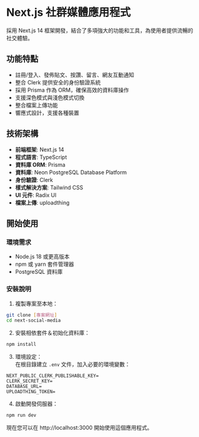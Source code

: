 # Next.js 社群媒體應用程式

採用 Next.js 14 框架開發，結合了多項強大的功能和工具，為使用者提供流暢的社交體驗。

## 功能特點

- 註冊/登入、發佈貼文、按讚、留言、網友互動通知
- 整合 Clerk 提供安全的身份驗證系統
- 採用 Prisma 作為 ORM，確保高效的資料庫操作
- 支援深色模式與淺色模式切換
- 整合檔案上傳功能
- 響應式設計，支援各種裝置

## 技術架構

- **前端框架**: Next.js 14
- **程式語言**: TypeScript
- **資料庫 ORM**: Prisma
- **資料庫**: Neon PostgreSQL Database Platform
- **身份驗證**: Clerk
- **樣式解決方案**: Tailwind CSS
- **UI 元件**: Radix UI
- **檔案上傳**: uploadthing

## 開始使用

### 環境需求

- Node.js 18 或更高版本
- npm 或 yarn 套件管理器
- PostgreSQL 資料庫

### 安裝說明

1. 複製專案至本地：
```bash
git clone [專案網址]
cd next-social-media
```

2. 安裝相依套件＆初始化資料庫：
```bash
npm install
```

3. 環境設定：  
在根目錄建立 `.env` 文件，加入必要的環境變數：
```env
NEXT_PUBLIC_CLERK_PUBLISHABLE_KEY=
CLERK_SECRET_KEY=
DATABASE_URL=
UPLOADTHING_TOKEN=
```

4. 啟動開發伺服器：
```bash
npm run dev
```

現在您可以在 http://localhost:3000 開始使用這個應用程式。


